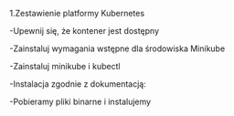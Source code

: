 1.Zestawienie platformy Kubernetes

-Upewnij się, że kontener jest dostępny

-Zainstaluj wymagania wstępne dla środowiska Minikube

-Zainstaluj minikube i kubectl

-Instalacja zgodnie z dokumentacją:


-Pobieramy pliki binarne i instalujemy

